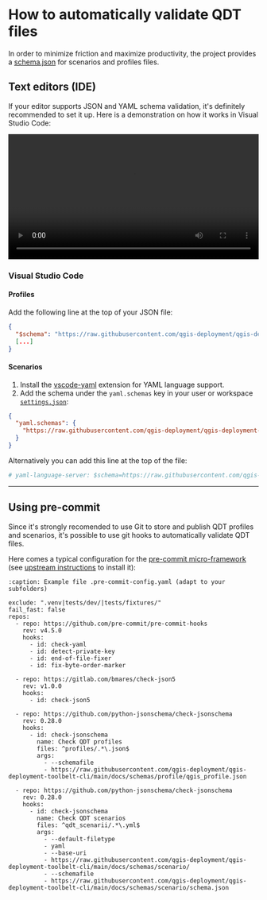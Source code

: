 # How to automatically validate QDT files

In order to minimize friction and maximize productivity, the project provides a [schema.json](https://json-schema.org/) for scenarios and profiles files.

## Text editors (IDE)

If your editor supports JSON and YAML schema validation, it's definitely recommended to set it up. Here is a demonstration on how it works in Visual Studio Code:

<!-- markdownlint-disable MD033 -->
<video preload="metadata" width="100%" controls>
  <source src="../_static/qdt_assisted_edition_vscode.webm" type="video/webm">
  Your browser does not support HTML 5 video tag.
</video>
<!-- markdownlint-enable MD033 -->

### Visual Studio Code

#### Profiles

Add the following line at the top of your JSON file:

```json
{
  "$schema": "https://raw.githubusercontent.com/qgis-deployment/qgis-deployment-toolbelt-cli/main/docs/schemas/profile/qgis_profile.json"
  [...]
}
```

#### Scenarios

1. Install the [vscode-yaml](https://marketplace.visualstudio.com/items?itemname=redhat.vscode-yaml) extension for YAML language support.
2. Add the schema under the `yaml.schemas` key in your user or workspace [`settings.json`](https://code.visualstudio.com/docs/getstarted/settings):

```json
{
  "yaml.schemas": {
    "https://raw.githubusercontent.com/qgis-deployment/qgis-deployment-toolbelt-cli/refs/heads/main/docs/schemas/scenario/qdt_scenario.json": "*.qdt.yml"
  }
}
```

Alternatively you can add this line at the top of the file:

```yaml
# yaml-language-server: $schema=https://raw.githubusercontent.com/qgis-deployment/qgis-deployment-toolbelt-cli/refs/heads/main/docs/schemas/scenario/qdt_scenario.json
```

----

## Using pre-commit

Since it's strongly recomended to use Git to store and publish QDT profiles and scenarios, it's possible to use git hooks to automatically validate QDT files.

Here comes a typical configuration for the [pre-commit micro-framework](https://pre-commit.com/) (see [upstream instructions](https://pre-commit.com/#install) to install it):

```{code-block} yaml
:caption: Example file .pre-commit-config.yaml (adapt to your subfolders)

exclude: ".venv|tests/dev/|tests/fixtures/"
fail_fast: false
repos:
  - repo: https://github.com/pre-commit/pre-commit-hooks
    rev: v4.5.0
    hooks:
      - id: check-yaml
      - id: detect-private-key
      - id: end-of-file-fixer
      - id: fix-byte-order-marker

  - repo: https://gitlab.com/bmares/check-json5
    rev: v1.0.0
    hooks:
      - id: check-json5

  - repo: https://github.com/python-jsonschema/check-jsonschema
    rev: 0.28.0
    hooks:
      - id: check-jsonschema
        name: Check QDT profiles
        files: ^profiles/.*\.json$
        args:
          - --schemafile
          - https://raw.githubusercontent.com/qgis-deployment/qgis-deployment-toolbelt-cli/main/docs/schemas/profile/qgis_profile.json

  - repo: https://github.com/python-jsonschema/check-jsonschema
    rev: 0.28.0
    hooks:
      - id: check-jsonschema
        name: Check QDT scenarios
        files: ^qdt_scenarii/.*\.yml$
        args:
          - --default-filetype
          - yaml
          - --base-uri
          - https://raw.githubusercontent.com/qgis-deployment/qgis-deployment-toolbelt-cli/main/docs/schemas/scenario/
          - --schemafile
          - https://raw.githubusercontent.com/qgis-deployment/qgis-deployment-toolbelt-cli/main/docs/schemas/scenario/schema.json

```
